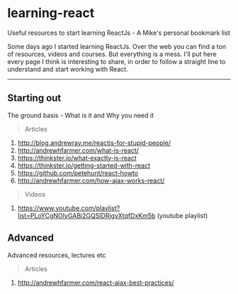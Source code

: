 # learning-react
Useful resources to start learning ReactJs - A Mike's personal bookmark list 

Some days ago I started learning ReactJs. Over the web you can find a ton of resources, videos and courses. But everything is a mess. 
I'll put here every page I think is interesting to share, in order to follow a straight line to understand and start working with React.

----
## Starting out
The ground basis - What is it and Why you need it

>Articles

1. http://blog.andrewray.me/reactjs-for-stupid-people/
2. http://andrewhfarmer.com/what-is-react/
2. https://thinkster.io/what-exactly-is-react
3. https://thinkster.io/getting-started-with-react
4. https://github.com/petehunt/react-howto
5. http://andrewhfarmer.com/how-ajax-works-react/

>Videos

1. https://www.youtube.com/playlist?list=PLoYCgNOIyGABj2GQSlDRjgvXtqfDxKm5b (youtube playlist)


## Advanced
Advanced resources, lectures etc

>Articles

1. http://andrewhfarmer.com/react-ajax-best-practices/
